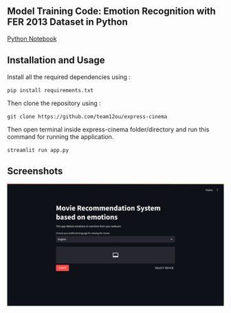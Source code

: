 ## Model Training Code: Emotion Recognition with FER 2013 Dataset in Python
[Python Notebook](https://colab.research.google.com/drive/1MJyXEnjbaI9JRcX1l7RuyagjAR4r_Ixu#scrollTo=p4VC0JApnq88)

## Installation and Usage
Install all the required dependencies using :
```python3
pip install requirements.txt
```

Then clone the repository using :
```git
git clone https://github.com/team12ou/express-cinema
```

Then open terminal inside express-cinema folder/directory and run this command for running the application.
```python3
streamlit run app.py
```
## Screenshots
![image](./images/Screenshot-1.png)
